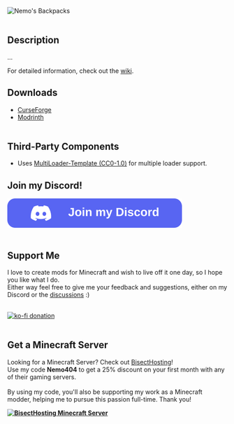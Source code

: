 ![Nemo's Backpacks](https://github.com/NemoNotFound/NemoNotFound/blob/master/resources/minecraft_projects/titles/png/nemos_backpacks.png?raw=true)
<br><br>

## Description
...

For detailed information, check out the [wiki](https://wiki.devnemo.com/projects/minecraft-mods/nemos-backpacks/general).

## Downloads
- [CurseForge](https://curseforge.com/minecraft/mc-mods/nemos-backpacks)
- [Modrinth](https://modrinth.com/mod/nemos-backpacks)
<br><br>

## Third-Party Components

- Uses [MultiLoader‑Template (CC0-1.0)](https://github.com/jaredlll08/MultiLoader-Template) for multiple loader support.

## Join my Discord!
[![Join my Discord](https://github.com/NemoNotFound/NemoNotFound/blob/master/resources/svg/join_discord_button.svg?raw=true)](https://discord.com/invite/yxs9dga)
<br><br>

## Support Me
I love to create mods for Minecraft and wish to live off it one day, so I hope you like what I do. <br>
Either way feel free to give me your feedback and suggestions, either on my Discord or the [discussions](https://github.com/NemoNotFound/NemosBackpacks/discussions/) :)
<br><br>

[![ko-fi donation](https://ko-fi.com/img/githubbutton_sm.svg)](https://ko-fi.devnemo.com)
<br><br>

## Get a Minecraft Server
Looking for a Minecraft Server? Check out [BisectHosting](https://bisecthosting.com/Nemo404)! <br>
Use my code **Nemo404** to get a 25% discount on your first month with any of their gaming servers. <br><br>
By using my code, you'll also be supporting my work as a Minecraft modder, helping me to pursue this passion full-time. Thank you!

[**![BisectHosting Minecraft Server](https://www.bisecthosting.com/partners/custom-banners/e6d95b5e-b7fb-47eb-ad78-4dc6071a6171.png)**](https://bisecthosting.com/Nemo404)
